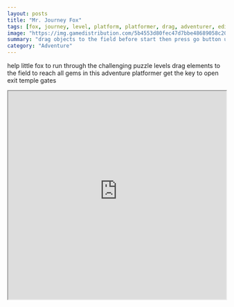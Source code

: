 ```yaml
---
layout: posts
title: "Mr. Journey Fox"
tags: [fox, journey, level, platform, platformer, drag, adventurer, edit, free, online, games, oyna, game, free, games, play, play, games]
image: "https://img.gamedistribution.com/5b4553d80fec47d7bbe48689058c20c5.jpg"
summary: "drag objects to the field before start then press go button use jump button to jump  free online games oyna game free games play play games"
category: "Adventure"
---
```


help little fox to run through the challenging puzzle levels drag elements to the field to reach all gems in this adventure platformer get the key to open exit temple gates

<iframe width="100%" height="480px;" src="https://html5.gamedistribution.com/5b4553d80fec47d7bbe48689058c20c5/"></iframe>